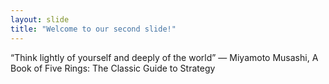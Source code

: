 ```yaml
---
layout: slide
title: "Welcome to our second slide!"
---
```

“Think lightly of yourself and deeply of the world” ― Miyamoto Musashi, A Book of Five Rings: The Classic Guide to Strategy
